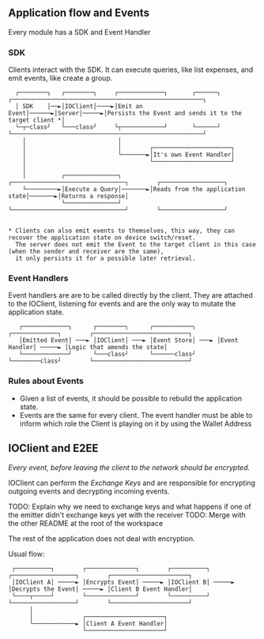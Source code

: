 ## Application flow and Events

Every module has a SDK and Event Handler

### SDK

Clients interact with the SDK. It can execute queries, like list expenses, and emit events, like create a group.

```
  ┌────────┐   ┌────────┐     ┌─────────────┐       ┌──────┐      ┌──────────────────────────────────────────────────────┐
  │ SDK    │──►│IOClient│────►│Emit an Event│──────►│Server│─────►│Persists the Event and sends it to the target client *│
  └─┬─class┘   └───class┘     └┬────────────┘       └──────┘      └──────────────────────────────────────────────────────┘
    │                          │
    │                          │        ┌──────────────────────┐
    │                          └───────►│It's own Event Handler│
    │                                   └──────────────────────┘
    │
    │          ┌───────────────┐        ┌────────────────────────────────┐        ┌──────────────────┐
    └─────────►│Execute a Query│───────►│Reads from the application state│───────►│Returns a response│
               └───────────────┘        └────────────────────────────────┘        └──────────────────┘


* Clients can also emit events to themselves, this way, they can recover the application state on device switch/reset.
  The server does not emit the Event to the target client in this case (when the sender and receiver are the same),
  it only persists it for a possible later retrieval.

```

### Event Handlers

Event handlers are are to be called directly by the client. They are attached to the IOClient, listening for events and are the only way to mutate the application state.

```
   ┌─────────────┐      ┌────────┐      ┌───────────┐      ┌─────────────┐        ┌───────────────────────────┐
   │Emitted Event│ ───► │IOClient│ ───► │Event Store│ ───► │Event Handler│ ─────► │Logic that amends the state│
   └─────────────┘      └───class┘      └──────class┘      └────────class┘        └───────────────────────────┘
```

### Rules about Events

- Given a list of events, it should be possible to rebuild the application state.
- Events are the same for every client. The event handler must be able to inform which role the Client is playing on it by using the Wallet Address

## IOClient and E2EE

_Every event, before leaving the client to the network should be encrypted._

IOClient can perform the _Exchange Keys_ and are responsible for encrypting outgoing events and decrypting incoming events.

TODO: Explain why we need to exchange keys and what happens if one of the emitter didn't exchange keys yet with the receiver
TODO: Merge with the other README at the root of the workspace

The rest of the application does not deal with encryption.

Usual flow:

```
 ┌──────────┐        ┌──────────────┐        ┌──────────┐        ┌──────────────────┐        ┌──────────────────────┐
 │IOClient A│ ─────► │Encrypts Event│ ─────► │IOClient B│ ─────► │Decrypts the Event│ ─────► │Client B Event Handler│
 └────┬─────┘        └──────────────┘        └──────────┘        └──────────────────┘        └──────────────────────┘
      │
      │              ┌──────────────────────┐
      └────────────► │Client A Event Handler│
                     └──────────────────────┘
```

